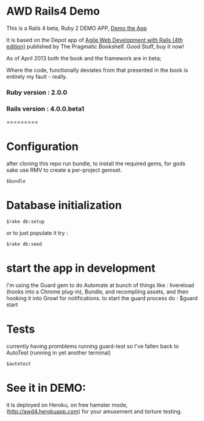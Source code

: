 AWD Rails4 Demo
=========
This is a  Rails 4 beta, Ruby 2 DEMO APP, [Demo the App](http://awd4.herokuapp.com)

It is based on the Depot app of [Agile Web Development with Rails (4th edition)](http://pragprog.com/book/rails4/agile-web-development-with-rails) published by The Pragmatic Bookshelf.  Good Stuff, buy it now!

As of April 2013 both the book and the framework are in beta;

Where the code, functionally deviates from that presented in the book is entirely my fault - really.

### Ruby version : 2.0.0
### Rails version : 4.0.0.beta1
=========
# Configuration

after cloning this repo run bundle, to install the required gems, for gods sake use RMV to create a per-project gemset.

    $bundle

# Database initialization
    $rake db:setup

or to just populate it try :

    $rake db:seed

# start the app in development
I'm using the Guard gem to do Automate at bunch of things like : livereload (hooks into a Chrome plug-in), Bundle, and recompliing assets, and then hooking it into Growl for notifications. to start the guard process do :
    $guard start

# Tests
currently having promblems running guard-test so I've fallen back to AutoTest (running in yet another terminal)

    $autotest

# See it in DEMO:

it is deployed on Heroku, on free hamster mode, (http://awd4.herokuapp.com) for your amusement and torture testing.